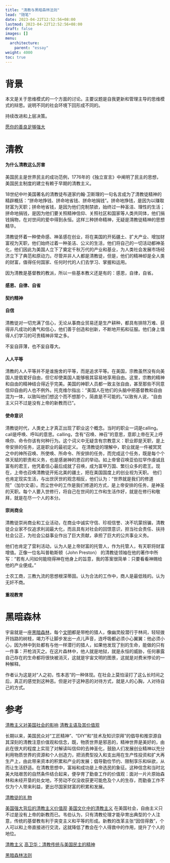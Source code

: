 ```yaml
---
title: "清教与黑暗森林法则"
lead: "随笔"
date: 2023-04-22T12:52:56+08:00
lastmod: 2023-04-22T12:52:56+08:00
draft: false
images: []
menu:
  architecture:
    parent: "essay"
weight: 4000
toc: true
---
```


# 背景

本文是关于思维模式的一个方面的讨论。主要议题是自我更新和管理主导的思维模式的辩思。说明不同的社会环境下回形成不同的。

持续改进和上层决策。

[愿你的善良足够强大](http://www.zreading.cn/archives/7543.html)

# 清教
#### 为什么清教这么厉害
美国民主是世界民主的成功范例，1776年的《独立宣言》中阐明了民主的思想，美国民主制度的建立有赖于早期的清教主义。

18世纪中叶美国著名的清教徒布道家约翰·卫斯理的一句名言成为了清教徒精神的精辟概括：“拼命地挣钱、拼命地省钱、拼命地捐钱”。拼命地挣钱，是因为以赚取财富为天职；拼命地省钱，是因为他们克制禁欲，始终过一种圣洁、理性的生活；拼命地捐钱，是因为他们要关照精神信仰、关照社区和国家等人类共同体，他们捐钱捐物，在对世间的爱中得到永恒。这样三种拼命精神，无疑是清教徒精神的思想精华。

清教徒怀着一种使命感、神圣感在创业，将在美国的开拓疆土、扩大产业、增加财富视为天职，他们始终过着一种圣洁、公义的生活，他们将自己的一切活动都神圣化，他们因此为美国人立下了奠定千秋万代的产业和基业，为人类社会发展市场经济立下了典范和原动力。尽管并非人人都是清教徒，但是，他们的精神却是全人类的财富，值得任何国家、任何时代的人们去学习、掌握和运用。


因为清教是基督教的教派，所以一些基本教义还是有的：感恩，自律，自省。

#### 感恩、自律、自省


#### 契约精神


#### 自信

清教徒对一切充满了信心，无论从事商业贸易还是生产耕种，都具有排除万难、获得非凡成功的勇气和信心，他们善于创造和创新，不断地开拓和征服。他们身上值得人们学习的可贵精神非常之多。


不妄自菲薄，也不妄自尊大。

#### 人人平等

清教的人人平等并不是谁施舍的平等，而是追求平等。在美国，宗教虽然没有向美国人提倡爱好自由，但它却使美国人能够极其容易地享用自由。这里，宗教的精神和自由的精神结合得近乎完美。美国的神职人员都一致主张自由，甚至那些不同意信仰自由的人也不例外。托克维尔指出：“美国人在他们的头脑中把基督教和自由混为一体，以致叫他们想这个而不想那个，简直是不可能的。”以致有人说，“自由主义只不过是没有上帝的新教而已”。

#### 使命意识

清教徒时代，人类史上才真正出现了职业这个概念。当时的职业一词是calling。call是呼唤、呼叫的意思。calling，含有“召唤、神召”的意思，意即上帝在天上呼唤你、命令你该有何种行为。这个词义中无疑含有宗教意义：职业即是天职，是上帝安排的任务，这是职业的最初定义。
在清教徒的理解中，职业就是一件被冥冥之中的神所召唤、所使唤、所命令、所安排的任务，而完成这个任务，既是每个个体天赋的职责和义务，也是感谢神的恩召的举动。如上帝曾召唤亚伯拉罕作虔诚且 富有的君王，他凭着信心最后成就了召唤，成为富甲万国、繁衍众多的君王。现在，上帝也召唤清教徒开拓北美的疆土，把在美国国度上的创业视为天职。
他们也肯定现实生活，与出世厌世的观念相反，他们认为：“世界就是我们的修道院”（加尔文语）。而尘世中的工作是我们修道的方式，是上帝安排的任务，是神圣的天职。每个人要入世修行，将自己在世间的工作和生活作好，就是在修行和敬拜，就是在尽一个人的本分。

#### 崇尚商业

清教徒崇尚商业和工业活动，在商业中诚实守信、珍视信誉、决不坑蒙拐骗，清教徒企业家不仅追求利润最大化，而且具有对社会的回馈意识，担当社会责任、扶持社会公正，为社会公益事业作出了巨大贡献，承担了巨大的公共事业义务。

他们也肯定了营利活动，认为人是上帝财富的托管人，作为托管人，有天职将财富增值。正像一位名叫普勒斯顿（John Preston） 的清教徒领袖在他的著作中所写：“若有人问如何能晓得神在他身上的旨意，我的答案很简单：只要看看神赐给他的产业便成。”

士农工商，三教九流的思想根深蒂固。认为合法的工作中，商人是最低贱的。认为无奸不商。


#### 重视教育

# 黑暗森林
宇宙就是一座[黑暗森林](https://baike.baidu.com/item/%E9%BB%91%E6%9A%97%E6%A3%AE%E6%9E%97/8725861)，每个[文明](https://baike.baidu.com/item/%E6%96%87%E6%98%8E/16025003)都是带枪的猎人，像幽灵般潜行于林间，轻轻拨开挡路的树枝，竭力不让脚步发出一点儿声音，连呼吸都必须小心翼翼：他必须小心，因为林中到处都有与他一样潜行的猎人，如果他发现了别的生命，能做的只有一件事：开枪消灭之。在这片森林中，他人就是地狱，就是永恒的威胁，任何暴露自己存在的生命都将很快被消灭，这就是宇宙文明的图景，这就是对费米悖论的一种解释。

作者认为这是对“人之初，性本恶”的一种体现。在社会上莫怕滚打了这么长时间之后，真正的感觉到这种恶。但是对于这种恶的对待方式，就是人的心胸，人对待自己的方式。

# 参考
[清教主义对美国社会的影响](https://zhidao.baidu.com/question/80750890.html)
[清教主语及其价值观](https://www.doc88.com/p-1874881394088.html)

长期以来，美国民众对“工匠精神”、“DIY”和“技术及知识崇拜”的倡导和推崇源自其深刻的清教注意价值观和信念，既，物质世界是邪恶的，精神世界是美好的，由此在很大的程度上实现了对解读叫信仰的去神圣化，鼓励人们发展创业精神以充分利用物质世界的资源和个人创造力，把消费型投入和支出用在生产性投资和扩大再生产上，由此带来资本的积累和产业的发展；倡导勤俭节约、限制享乐和纵欲，从而让生活舒适。在清教思想中，富裕和成功是上帝选民的象征。这种信念和当时北美大陆艰苦的自然条件结合起来，便孕育了勤奋工作的价值观：面对一片片原始森林和未经开垦的处女地，不劳动不仅没收获更可能危及个人的生存，而勤奋工作不仅为个人带来利益，更出尽国家财富的积累和发展。

[清教徒的礼物](https://book.douban.com/subject/26760576/)

[美国强大背后的清教主义价值观](https://wenku.baidu.com/view/41708e5e760bf78a6529647d27284b73f24236ab.html)
[美国文化中的清教主义](https://www.docin.com/p-1719954616.html)
在美国社会，自由主义只不过是没有上帝的新教而已。韦伯认为，只有清教伦理才能孕育出典型的个人注意，传统的基督教有利于突变主义和平等的形成。新教的改革主张“因信得救”，个人可以和上帝直接进行交流，这就降低了教会在个人得救中的作用，提升了个人的地位。


[清教主义](https://baike.baidu.com/item/%E6%B8%85%E6%95%99%E4%B8%BB%E4%B9%89/8875405)
[高卫华：清教传统与美国民主的精神](https://cul.qq.com/a/20130716/007641.htm)


[黑暗森林法则](https://baike.baidu.com/item/%E9%BB%91%E6%9A%97%E6%A3%AE%E6%9E%97%E6%B3%95%E5%88%99/828514?fr=aladdin)




